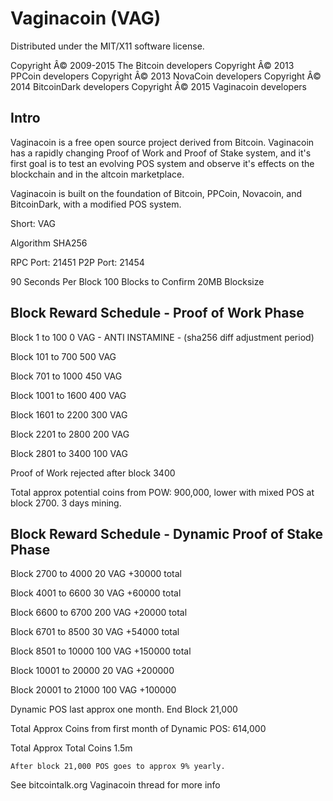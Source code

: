 Vaginacoin (VAG)
===================
Distributed under the MIT/X11 software license.

Copyright Â© 2009-2015 The Bitcoin developers
Copyright Â© 2013 PPCoin developers
Copyright Â© 2013 NovaCoin developers
Copyright Â© 2014 BitcoinDark developers
Copyright Â© 2015 Vaginacoin developers

Intro
-----
Vaginacoin is a free open source project derived from Bitcoin. Vaginacoin has a rapidly changing Proof of Work and Proof of Stake system, and it's first goal is to test an evolving POS system and observe it's effects on the blockchain and in the altcoin marketplace.

Vaginacoin is built on the foundation of Bitcoin, PPCoin, Novacoin, and BitcoinDark, with a modified POS system.

Short: VAG

Algorithm SHA256


RPC Port: 21451
P2P Port: 21454



90 Seconds Per Block
100 Blocks to Confirm
20MB Blocksize


Block Reward Schedule - Proof of Work Phase
-------------------------------------------
Block 1 to 100
    0 VAG - ANTI INSTAMINE - (sha256 diff adjustment period)

Block 101 to 700
    500 VAG
	
Block 701 to 1000
	450 VAG

Block 1001 to 1600
	400 VAG

Block 1601 to 2200
	300 VAG

Block 2201 to 2800
	200 VAG

Block 2801 to 3400
	100 VAG

Proof of Work rejected after block 3400


Total approx potential coins from POW: 900,000, lower with mixed POS at block 2700. 3 days mining.
 





Block Reward Schedule - Dynamic Proof of Stake Phase
-------------------------------------------
Block 2700 to 4000
	20 VAG
	+30000 total
	
Block 4001 to 6600
	30 VAG
	+60000 total

Block 6600 to 6700
	200 VAG
	+20000 total

Block 6701 to 8500
	30 VAG
	+54000 total

Block 8501 to 10000
	100 VAG 
	+150000 total

Block 10001 to 20000
	20 VAG
	+200000

Block 20001 to 21000
	100 VAG
	+100000

Dynamic POS last approx one month. End Block 21,000
	
Total Approx Coins from first month of Dynamic POS: 614,000

Total Approx Total Coins 1.5m

	After block 21,000 POS goes to approx 9% yearly.






See bitcointalk.org Vaginacoin thread for more info


